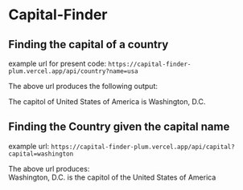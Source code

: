 # Capital-Finder

## Finding the capital of a country

example url for present code: `https://capital-finder-plum.vercel.app/api/country?name=usa`

The above url produces the following output:

The capitol of United States of America is Washington, D.C.

## Finding the Country given the capital name

example url: `https://capital-finder-plum.vercel.app/api/capital?capital=washington`

The above url produces:\
Washington, D.C. is the capitol of the United States of America